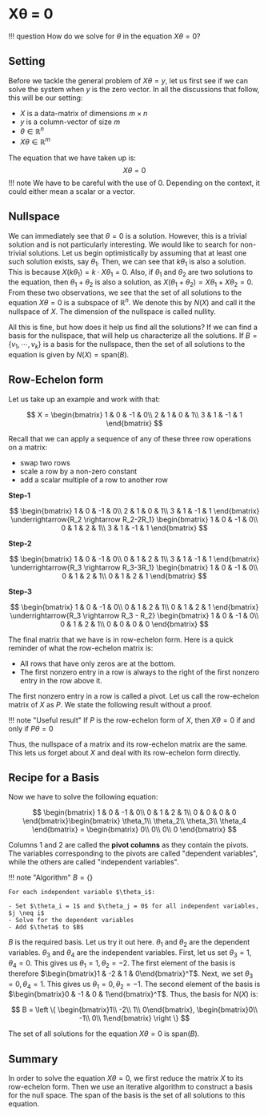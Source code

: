 # Xθ = 0

!!! question
    How do we solve for $\theta$ in the equation $X\theta = 0$?



## Setting

Before we tackle the general problem of $X\theta = y$, let us first see if we can solve the system when $y$ is the zero vector. In all the discussions that follow, this will be our setting:

- $X$ is a data-matrix of dimensions $m \times n$
- $y$ is a column-vector of size $m$
- $\theta \in \mathbb{R}^n$
- $X\theta \in \mathbb{R}^{m}$

The equation that we have taken up is:
$$
X\theta = 0
$$
!!! note
    We have to be careful with the use of $0$. Depending on the context, it could either mean a scalar or a vector.



## Nullspace

We can immediately see that $\theta = 0$ is a solution. However, this is a trivial solution and is not particularly interesting. We would like to search for non-trivial solutions. Let us begin optimistically by assuming that at least one such solution exists, say $\theta_1$. Then, we can see that $k \theta_1$ is also a solution. This is because $X (k\theta_1) = k \cdot X\theta_1 = 0$. Also, if $\theta_1$ and $\theta_2$ are two solutions to the equation, then $\theta_1 + \theta_2$ is also a solution, as $X(\theta_1 + \theta_2) = X\theta_1 + X\theta_2 = 0$. From these two observations, we see that the set of all solutions to the equation $X \theta = 0$ is a subspace of $\mathbb{R}^{n}$. We denote this by $N(X)$ and call it the nullspace of $X$. The dimension of the nullspace is called nullity.

All this is fine, but how does it help us find all the solutions? If we can find a basis for the nullspace, that will help us characterize all the solutions. If $B = \{v_1, \cdots, v_k\}$ is a basis for the nullspace, then the set of all solutions to the equation is given by $N(X) = \text{span}(B)$.



## Row-Echelon form

Let us take up an example and work with that:


$$
X = \begin{bmatrix}
1 & 0 & -1 & 0\\
2 & 1 & 0 & 1\\
3 & 1 & -1 & 1
\end{bmatrix}
$$


Recall that we can apply a sequence of any of these three row operations on a matrix:

- swap two rows
- scale a row by a non-zero constant
- add a scalar multiple of a row to another row



**Step-1**


$$
\begin{bmatrix}
1 & 0 & -1 & 0\\
2 & 1 & 0 & 1\\
3 & 1 & -1 & 1
\end{bmatrix} \underrightarrow{R_2 \rightarrow R_2-2R_1} 
\begin{bmatrix}
1 & 0 & -1 & 0\\
0 & 1 & 2 & 1\\
3 & 1 & -1 & 1
\end{bmatrix}
$$


**Step-2**


$$
\begin{bmatrix}
1 & 0 & -1 & 0\\
0 & 1 & 2 & 1\\
3 & 1 & -1 & 1
\end{bmatrix} \underrightarrow{R_3 \rightarrow R_3-3R_1} 
\begin{bmatrix}
1 & 0 & -1 & 0\\
0 & 1 & 2 & 1\\
0 & 1 & 2 & 1
\end{bmatrix}
$$


**Step-3**


$$
\begin{bmatrix}
1 & 0 & -1 & 0\\
0 & 1 & 2 & 1\\
0 & 1 & 2 & 1
\end{bmatrix} \underrightarrow{R_3 \rightarrow R_3 - R_2} 
\begin{bmatrix}
1 & 0 & -1 & 0\\
0 & 1 & 2 & 1\\
0 & 0 & 0 & 0
\end{bmatrix}
$$


The final matrix that we have is in row-echelon form. Here is a quick reminder of what the row-echelon matrix is:

- All rows that have only zeros are at the bottom.
- The first nonzero entry in a row is always to the right of the first nonzero entry in the row above it.

The first nonzero entry in a row is called a pivot. Let us call the row-echelon matrix of $X$ as $P$. We state the following result without a proof.

!!! note "Useful result"
   If $P$ is the row-echelon form of $X$, then $X\theta = 0$ if and only if $P\theta = 0$

Thus, the nullspace of a matrix and its row-echelon matrix are the same. This lets us forget about $X$ and deal with its row-echelon form directly.



## Recipe for a Basis

Now we have to solve the following equation:


$$
\begin{bmatrix}
1 & 0 & -1 & 0\\
0 & 1 & 2 & 1\\
0 & 0 & 0 & 0
\end{bmatrix}\begin{bmatrix}
\theta_1\\
\theta_2\\
\theta_3\\
\theta_4
\end{bmatrix} = \begin{bmatrix}
0\\
0\\
0\\
0
\end{bmatrix}
$$


Columns $1$ and $2$ are called the **pivot columns** as they contain the pivots. The variables corresponding to the pivots are called "dependent variables", while the others are called "independent variables".

!!! note "Algorithm"
    $B = \{ \}$

    For each independent variable $\theta_i$:
    
    - Set $\theta_i = 1$ and $\theta_j = 0$ for all independent variables, $j \neq i$
    - Solve for the dependent variables        
    - Add $\theta$ to $B$



$B$ is the required basis. Let us try it out here. $\theta_1$ and $\theta_2$ are the dependent variables. $\theta_3$ and $\theta_4$ are the independent variables. First, let us set $\theta_3 = 1, \theta_4 = 0$. This gives us $\theta_1 = 1, \theta_2 = -2$. The first element of the basis is therefore $\begin{bmatrix}1 & -2 & 1 & 0\end{bmatrix}^T$. Next, we set $\theta_3 = 0, \theta_4 = 1$. This gives us $\theta_1 = 0, \theta_2 = -1$. The second element of the basis is $\begin{bmatrix}0 & -1 & 0 & 1\end{bmatrix}^T$. Thus, the basis for $N(X)$ is:


$$
B = \left \{ \begin{bmatrix}1\\
-2\\
1\\
0\end{bmatrix}, \begin{bmatrix}0\\
-1\\
0\\
1\end{bmatrix} \right \}
$$


The set of all solutions for the equation $X\theta = 0$ is $\text{span}(B)$.



## Summary

In order to solve the equation $X\theta = 0$, we first reduce the matrix $X$ to its row-echelon form. Then we use an iterative algorithm to construct a basis for the null space. The span of the basis is the set of all solutions to this equation.
